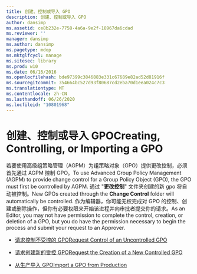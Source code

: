 ```yaml
---
title: 创建、控制或导入 GPO
description: 创建、控制或导入 GPO
author: dansimp
ms.assetid: ce8b232e-7758-4a6a-9e2f-18967da6cdad
ms.reviewer: ''
manager: dansimp
ms.author: dansimp
ms.pagetype: mdop
ms.mktglfcycl: manage
ms.sitesec: library
ms.prod: w10
ms.date: 06/16/2016
ms.openlocfilehash: bde97399c3846883e331c67689e82ad52d81916f
ms.sourcegitcommit: 354664bc527d93f80687cd2eba70d1eea024c7c3
ms.translationtype: MT
ms.contentlocale: zh-CN
ms.lasthandoff: 06/26/2020
ms.locfileid: "10801968"
---
```

# <span data-ttu-id="26517-103">创建、控制或导入 GPO</span><span class="sxs-lookup"><span data-stu-id="26517-103">Creating, Controlling, or Importing a GPO</span></span>


<span data-ttu-id="26517-104">若要使用高级组策略管理（AGPM）为组策略对象（GPO）提供更改控制，必须首先通过 AGPM 控制 GPO。</span><span class="sxs-lookup"><span data-stu-id="26517-104">To use Advanced Group Policy Management (AGPM) to provide change control for a Group Policy Object (GPO), the GPO must first be controlled by AGPM.</span></span> <span data-ttu-id="26517-105">通过 "**更改控制**" 文件夹创建的新 gpo 将自动被控制。</span><span class="sxs-lookup"><span data-stu-id="26517-105">New GPOs created through the **Change Control** folder will automatically be controlled.</span></span> <span data-ttu-id="26517-106">作为编辑器，你可能无权完成对 GPO 的控制、创建或删除操作，但你有必要权限来开始该进程并向审批者提交你的请求。</span><span class="sxs-lookup"><span data-stu-id="26517-106">As an Editor, you may not have permission to complete the control, creation, or deletion of a GPO, but you do have the permission necessary to begin the process and submit your request to an Approver.</span></span>

-   [<span data-ttu-id="26517-107">请求控制不受控的 GPO</span><span class="sxs-lookup"><span data-stu-id="26517-107">Request Control of an Uncontrolled GPO</span></span>](request-control-of-an-uncontrolled-gpo-agpm30ops.md)

-   [<span data-ttu-id="26517-108">请求创建新的受控 GPO</span><span class="sxs-lookup"><span data-stu-id="26517-108">Request the Creation of a New Controlled GPO</span></span>](request-the-creation-of-a-new-controlled-gpo-agpm30ops.md)

-   [<span data-ttu-id="26517-109">从生产导入 GPO</span><span class="sxs-lookup"><span data-stu-id="26517-109">Import a GPO from Production</span></span>](import-a-gpo-from-production-agpm30ops.md)

 

 





